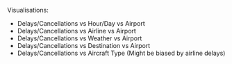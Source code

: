 Visualisations:

 - Delays/Cancellations vs Hour/Day vs Airport
 - Delays/Cancellations vs Airline vs Airport
 - Delays/Cancellations vs Weather vs Airport
 - Delays/Cancellations vs Destination vs Airport
 - Delays/Cancellations vs Aircraft Type (Might be biased by airline delays)
